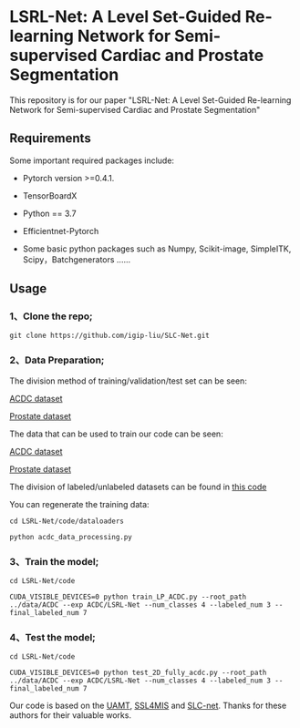 # LSRL-Net: A Level Set-Guided Re-learning Network for Semi-supervised Cardiac and Prostate Segmentation
This repository is for our paper "LSRL-Net: A Level Set-Guided Re-learning Network for Semi-supervised Cardiac and Prostate Segmentation"

## Requirements
Some important required packages include:

* Pytorch version >=0.4.1.

* TensorBoardX

* Python == 3.7

* Efficientnet-Pytorch

* Some basic python packages such as Numpy, Scikit-image, SimpleITK, Scipy，Batchgenerators ......

## Usage

### 1、Clone the repo;
```
git clone https://github.com/igip-liu/SLC-Net.git
```

### 2、Data Preparation;

The division method of training/validation/test set can be seen:

[ACDC dataset](https://github.com/0xRiverr/LSRL-Net/tree/main/data/ACDC)

[Prostate dataset](https://github.com/0xRiverr/LSRL-Net/tree/main/data/Prostate)

The data that can be used to train our code can be seen:

[ACDC dataset](https://www.creatis.insa-lyon.fr/Challenge/acdc/databases.html)

[Prostate dataset](https://promise12.grand-challenge.org/)


The division of labeled/unlabeled datasets can be found in [this code](https://github.com/0xRiverr/LSRL-Net/blob/main/code/train_LP_ACDC.py)

You can regenerate the training data:
```
cd LSRL-Net/code/dataloaders

python acdc_data_processing.py
```

### 3、Train the model;

```
cd LSRL-Net/code

CUDA_VISIBLE_DEVICES=0 python train_LP_ACDC.py --root_path ../data/ACDC --exp ACDC/LSRL-Net --num_classes 4 --labeled_num 3 --final_labeled_num 7
```
### 4、Test the model;
```
cd LSRL-Net/code

CUDA_VISIBLE_DEVICES=0 python test_2D_fully_acdc.py --root_path ../data/ACDC --exp ACDC/LSRL-Net --num_classes 4 --labeled_num 3 --final_labeled_num 7
```
Our code is based on the [UAMT](https://github.com/yulequan/UA-MT), [SSL4MIS](https://github.com/HiLab-git/SSL4MIS) and [SLC-net](https://github.com/igip-liu/SLC-Net). Thanks for these authors for their valuable works.
